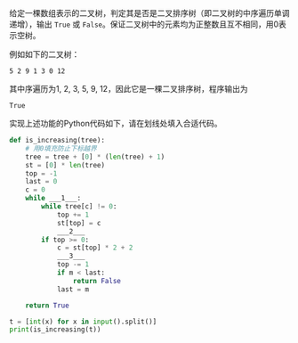 给定一棵数组表示的二叉树，判定其是否是二叉排序树（即二叉树的中序遍历单调递增），输出 `True` 或 `False`。保证二叉树中的元素均为正整数且互不相同，用0表示空树。

例如如下的二叉树：
```input
5 2 9 1 3 0 12
```
其中序遍历为1, 2, 3, 5, 9, 12，因此它是一棵二叉排序树，程序输出为
```output
True
```

实现上述功能的Python代码如下，请在划线处填入合适代码。
```py
def is_increasing(tree):
    # 用0填充防止下标越界
    tree = tree + [0] * (len(tree) + 1)
    st = [0] * len(tree)
    top = -1
    last = 0
    c = 0
    while ___1___:
        while tree[c] != 0:
            top += 1
            st[top] = c
            ___2___
        if top >= 0:
            c = st[top] * 2 + 2
            ___3___
            top -= 1
            if m < last:
                return False
            last = m

    return True

t = [int(x) for x in input().split()]
print(is_increasing(t))
```
